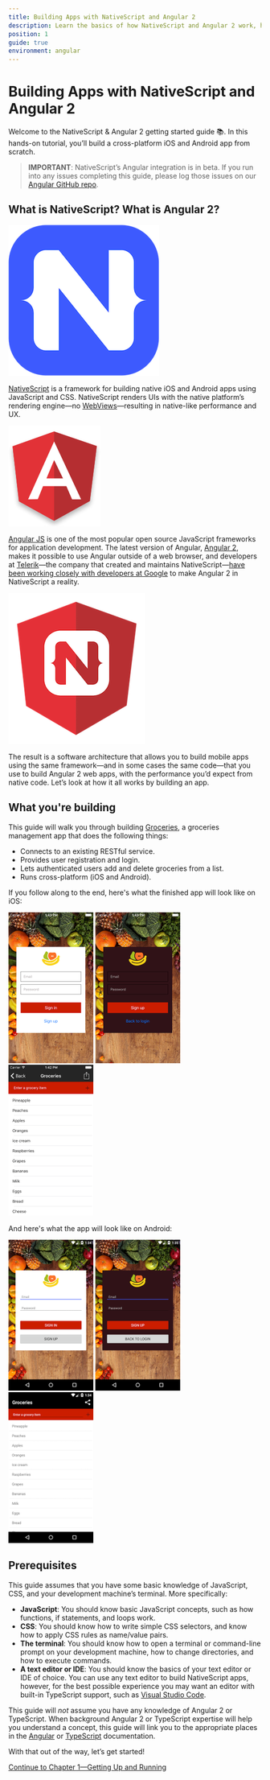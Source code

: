 ```yaml
---
title: Building Apps with NativeScript and Angular 2
description: Learn the basics of how NativeScript and Angular 2 work, how to set up your system, and how to create your first app
position: 1
guide: true
environment: angular
---
```


# Building Apps with NativeScript and Angular 2

Welcome to the NativeScript & Angular 2 getting started guide 📚. In this hands-on tutorial, you’ll build a cross-platform iOS and Android app from scratch.

> **IMPORTANT**: NativeScript’s Angular integration is in beta. If you run into any issues completing this guide, please log those issues on our [Angular GitHub repo](https://github.com/NativeScript/nativescript-angular/issues).

## What is NativeScript? What is Angular 2?

<div class="intro-box">
  <img src="../img/cli-getting-started/angular/chapter0/NativeScript_logo.png" class="plain" alt="NativeScript logo">
  <p><a href="https://www.nativescript.org/">NativeScript</a> is a framework for building native iOS and Android apps using JavaScript and CSS. NativeScript renders UIs with the native platform’s rendering engine—no <a href="http://developer.telerik.com/featured/what-is-a-webview/">WebViews</a>—resulting in native-like performance and UX.</p>
</div>

<div class="intro-box">
  <img src="../img/cli-getting-started/angular/chapter0/Angular_logo.png" class="plain" alt="Angular logo">
  <p><a href="https://angularjs.org/">Angular JS</a> is one of the most popular open source JavaScript frameworks for application development. The latest version of Angular, <a href="https://angular.io/">Angular 2</a>, makes it possible to use Angular outside of a web browser, and developers at <a href="http://www.telerik.com/">Telerik</a>—the company that created and maintains NativeScript—<a href="https://docs.google.com/document/d/1J6fZcVbVa6uONVCJIox2A3Jn5TWgspLufmryfA1OXGk/edit#heading=h.trgonlvb0z3j">have been working closely with developers at Google</a> to make Angular 2 in NativeScript a reality.</p>
</div>

<div class="intro-box">
  <img src="../img/cli-getting-started/angular/chapter0/NativeScript_Angular_logo.png" class="plain" alt="Angular logo">
  <p>The result is a software architecture that allows you to build mobile apps using the same framework—and in some cases the same code—that you use to build Angular 2 web apps, with the performance you’d expect from native code. Let’s look at how it all works by building an app.</p>
</div>

## What you're building

This guide will walk you through building [Groceries](https://github.com/NativeScript/sample-Groceries), a groceries management app that does the following things:

- Connects to an existing RESTful service.
- Provides user registration and login.
- Lets authenticated users add and delete groceries from a list.
- Runs cross-platform (iOS and Android).

If you follow along to the end, here's what the finished app will look like on iOS:

<img src="../img/cli-getting-started/angular/chapter0/ios/1.png" alt="Final look of iOS app 1" style="height: 300px;">
<img src="../img/cli-getting-started/angular/chapter0/ios/2.png" alt="Final look of iOS app 1" style="height: 300px;">
<img src="../img/cli-getting-started/angular/chapter0/ios/3.png" alt="Final look of iOS app 1" style="height: 300px;">

And here's what the app will look like on Android:

<img src="../img/cli-getting-started/angular/chapter0/android/1.png" alt="Final look of Android app 1" style="height: 300px;">
<img src="../img/cli-getting-started/angular/chapter0/android/2.png" alt="Final look of Android app 1" style="height: 300px;">
<img src="../img/cli-getting-started/angular/chapter0/android/3.png" alt="Final look of Android app 1" style="height: 300px;">

## Prerequisites

This guide assumes that you have some basic knowledge of JavaScript, CSS, and your development machine’s terminal. More specifically:

* **JavaScript**: You should know basic JavaScript concepts, such as how functions, if statements, and loops work.
* **CSS**: You should know how to write simple CSS selectors, and know how to apply CSS rules as name/value pairs.
* **The terminal**: You should know how to open a terminal or command-line prompt on your development machine, how to change directories, and how to execute commands.
* **A text editor or IDE**: You should know the basics of your text editor or IDE of choice. You can use any text editor to build NativeScript apps, however, for the best possible experience you may want an editor with built-in TypeScript support, such as [Visual Studio Code](https://code.visualstudio.com/).

This guide will _not_ assume you have any knowledge of Angular 2 or TypeScript. When background Angular 2 or TypeScript expertise will help you understand a concept, this guide will link you to the appropriate places in the [Angular](https://angular.io/docs/ts/latest/) or [TypeScript](http://www.typescriptlang.org/Handbook) documentation.

With that out of the way, let’s get started!

<div class="next-chapter-link-container">
  <a href="ng-chapter-1">Continue to Chapter 1—Getting Up and Running</a>
</div>
